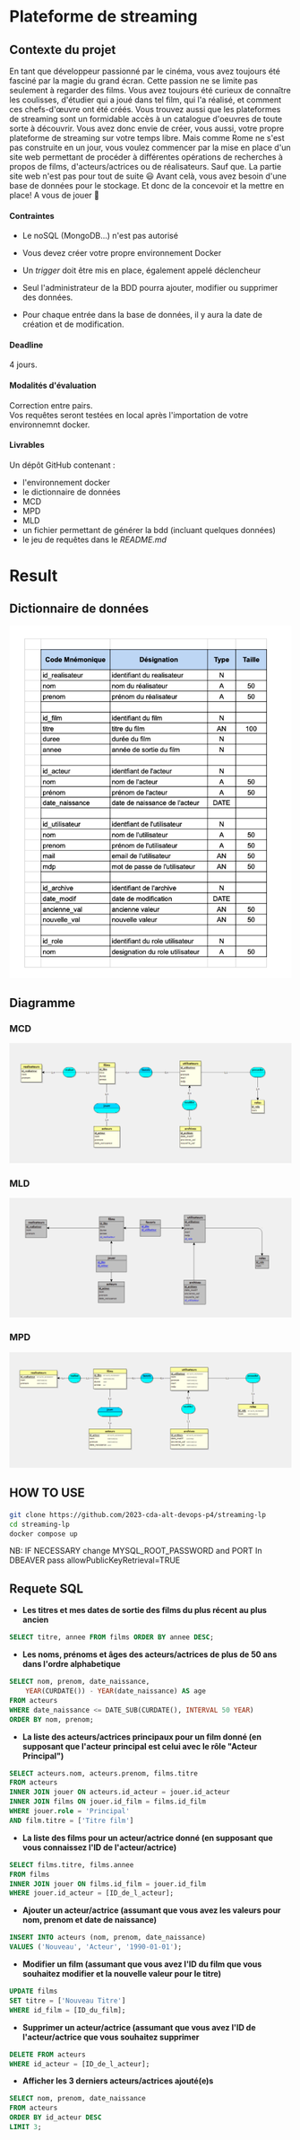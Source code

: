 # Plateforme de streaming
## Contexte du projet
En tant que développeur passionné par le cinéma, vous avez toujours été fasciné par la magie du grand écran. Cette passion ne se limite pas seulement à regarder des films. Vous avez toujours été curieux de connaître les coulisses, d'étudier qui a joué dans tel film, qui l'a réalisé, et comment ces chefs-d'œuvre ont été créés. Vous trouvez aussi que les plateformes de streaming sont un formidable accès à un catalogue d'oeuvres de toute sorte à découvrir.
Vous avez donc envie de créer, vous aussi, votre propre plateforme de streaming sur votre temps libre.
Mais comme Rome ne s'est pas construite en un jour, vous voulez commencer par la mise en place d'un site web permettant de procéder à différentes opérations de recherches à propos de films, d'acteurs/actrices ou de réalisateurs.
Sauf que. La partie site web n'est pas pour tout de suite 😃
Avant celà, vous avez besoin d'une base de données pour le stockage. Et donc de la concevoir et la mettre en place!
A vous de jouer 🙂
​
#### Contraintes
- Le noSQL (MongoDB...) n'est pas autorisé
- Vous devez créer votre propre environnement Docker
- Un *trigger* doit être mis en place, également appelé déclencheur

- Seul l'administrateur de la BDD pourra ajouter, modifier ou supprimer des données. 
- Pour chaque entrée dans la base de données, il y aura la date de création et de modification.

#### Deadline
4 jours.

#### Modalités d'évaluation
Correction entre pairs.  
Vos requêtes seront testées en local après l'importation de votre environnemnt docker.

#### Livrables
Un dépôt GitHub contenant :
- l'environnement docker
- le dictionnaire de données
- MCD
- MPD
- MLD
- un fichier permettant de générer la bdd (incluant quelques données)
- le jeu de requêtes dans le *README.md*

# Result

## Dictionnaire de données
![img_png](./Conception/dictionnaire_de_donnees.png)

## Diagramme 

### MCD 

![img_mcd](./Conception/MCD.png)

### MLD 

![img_mld](./Conception/MLD.png)

### MPD 

![img_mpd](./Conception/MPD.png)


## HOW TO USE 

```bash
git clone https://github.com/2023-cda-alt-devops-p4/streaming-lp
cd streaming-lp
docker compose up 
```

NB: IF NECESSARY change MYSQL_ROOT_PASSWORD and PORT 
In DBEAVER pass allowPublicKeyRetrieval=TRUE 

## Requete SQL 

- **Les titres et mes dates de sortie des films du plus récent au plus ancien**

```sql
SELECT titre, annee FROM films ORDER BY annee DESC;
```

- **Les noms, prénoms et âges des acteurs/actrices de plus de 50 ans dans l'ordre alphabetique**

```sql
SELECT nom, prenom, date_naissance, 
    YEAR(CURDATE()) - YEAR(date_naissance) AS age 
FROM acteurs
WHERE date_naissance <= DATE_SUB(CURDATE(), INTERVAL 50 YEAR)
ORDER BY nom, prenom;
```

- **La liste des acteurs/actrices principaux pour un film donné (en supposant que l'acteur principal est celui avec le rôle "Acteur Principal")**

```sql
SELECT acteurs.nom, acteurs.prenom, films.titre
FROM acteurs
INNER JOIN jouer ON acteurs.id_acteur = jouer.id_acteur
INNER JOIN films ON jouer.id_film = films.id_film
WHERE jouer.role = 'Principal'
AND film.titre = ['Titre film']
```

- **La liste des films pour un acteur/actrice donné (en supposant que vous connaissez l'ID de l'acteur/actrice)**

```sql
SELECT films.titre, films.annee
FROM films
INNER JOIN jouer ON films.id_film = jouer.id_film
WHERE jouer.id_acteur = [ID_de_l_acteur];
```

- **Ajouter un acteur/actrice (assumant que vous avez les valeurs pour nom, prenom et date de naissance)**

```sql
INSERT INTO acteurs (nom, prenom, date_naissance)
VALUES ('Nouveau', 'Acteur', '1990-01-01');
```

- **Modifier un film (assumant que vous avez l'ID du film que vous souhaitez modifier et la nouvelle valeur pour le titre)**

```sql
UPDATE films
SET titre = ['Nouveau Titre']
WHERE id_film = [ID_du_film];
```

- **Supprimer un acteur/actrice (assumant que vous avez l'ID de l'acteur/actrice que vous souhaitez supprimer**

```sql
DELETE FROM acteurs
WHERE id_acteur = [ID_de_l_acteur];
```

- **Afficher les 3 derniers acteurs/actrices ajouté(e)s**

```sql
SELECT nom, prenom, date_naissance
FROM acteurs
ORDER BY id_acteur DESC
LIMIT 3;
```
